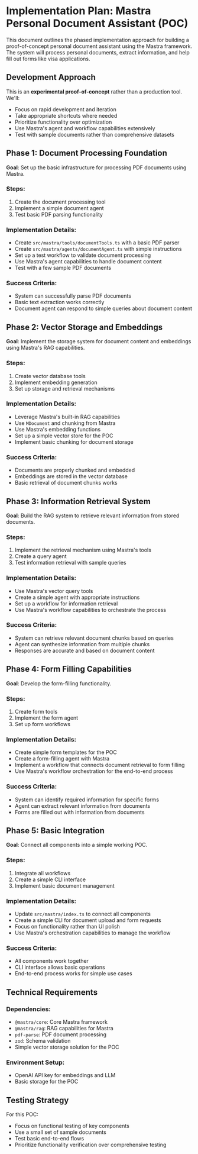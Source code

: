 # Implementation Plan: Mastra Personal Document Assistant (POC)

This document outlines the phased implementation approach for building a proof-of-concept personal document assistant using the Mastra framework. The system will process personal documents, extract information, and help fill out forms like visa applications.

## Development Approach

This is an **experimental proof-of-concept** rather than a production tool. We'll:

- Focus on rapid development and iteration
- Take appropriate shortcuts where needed
- Prioritize functionality over optimization
- Use Mastra's agent and workflow capabilities extensively
- Test with sample documents rather than comprehensive datasets

## Phase 1: Document Processing Foundation

**Goal**: Set up the basic infrastructure for processing PDF documents using Mastra.

### Steps:
1. Create the document processing tool
2. Implement a simple document agent
3. Test basic PDF parsing functionality

### Implementation Details:
- Create `src/mastra/tools/documentTools.ts` with a basic PDF parser
- Create `src/mastra/agents/documentAgent.ts` with simple instructions
- Set up a test workflow to validate document processing
- Use Mastra's agent capabilities to handle document content
- Test with a few sample PDF documents

### Success Criteria:
- System can successfully parse PDF documents
- Basic text extraction works correctly
- Document agent can respond to simple queries about document content

## Phase 2: Vector Storage and Embeddings

**Goal**: Implement the storage system for document content and embeddings using Mastra's RAG capabilities.

### Steps:
1. Create vector database tools
2. Implement embedding generation
3. Set up storage and retrieval mechanisms

### Implementation Details:
- Leverage Mastra's built-in RAG capabilities
- Use `MDocument` and chunking from Mastra
- Use Mastra's embedding functions
- Set up a simple vector store for the POC
- Implement basic chunking for document storage

### Success Criteria:
- Documents are properly chunked and embedded
- Embeddings are stored in the vector database
- Basic retrieval of document chunks works

## Phase 3: Information Retrieval System

**Goal**: Build the RAG system to retrieve relevant information from stored documents.

### Steps:
1. Implement the retrieval mechanism using Mastra's tools
2. Create a query agent
3. Test information retrieval with sample queries

### Implementation Details:
- Use Mastra's vector query tools
- Create a simple agent with appropriate instructions
- Set up a workflow for information retrieval
- Use Mastra's workflow capabilities to orchestrate the process

### Success Criteria:
- System can retrieve relevant document chunks based on queries
- Agent can synthesize information from multiple chunks
- Responses are accurate and based on document content

## Phase 4: Form Filling Capabilities

**Goal**: Develop the form-filling functionality.

### Steps:
1. Create form tools
2. Implement the form agent
3. Set up form workflows

### Implementation Details:
- Create simple form templates for the POC
- Create a form-filling agent with Mastra
- Implement a workflow that connects document retrieval to form filling
- Use Mastra's workflow orchestration for the end-to-end process

### Success Criteria:
- System can identify required information for specific forms
- Agent can extract relevant information from documents
- Forms are filled out with information from documents

## Phase 5: Basic Integration
 
**Goal**: Connect all components into a simple working POC.

### Steps:
1. Integrate all workflows
2. Create a simple CLI interface
3. Implement basic document management

### Implementation Details:
- Update `src/mastra/index.ts` to connect all components
- Create a simple CLI for document upload and form requests
- Focus on functionality rather than UI polish
- Use Mastra's orchestration capabilities to manage the workflow

### Success Criteria:
- All components work together
- CLI interface allows basic operations
- End-to-end process works for simple use cases

## Technical Requirements

### Dependencies:
- `@mastra/core`: Core Mastra framework
- `@mastra/rag`: RAG capabilities for Mastra
- `pdf-parse`: PDF document processing
- `zod`: Schema validation
- Simple vector storage solution for the POC

### Environment Setup:
- OpenAI API key for embeddings and LLM
- Basic storage for the POC

## Testing Strategy

For this POC:
- Focus on functional testing of key components
- Use a small set of sample documents
- Test basic end-to-end flows
- Prioritize functionality verification over comprehensive testing 
